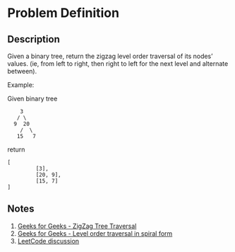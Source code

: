 # Problem Definition

## Description

Given a binary tree, return the zigzag level order traversal of its nodes’ values. (ie, from left to right, then right to left for the next level and alternate between).

Example:

Given binary tree

```text
    3
   / \
  9  20
    /  \
   15   7
```

return

```text
[
         [3],
         [20, 9],
         [15, 7]
]
```

## Notes

1. [Geeks for Geeks - ZigZag Tree Traversal](https://www.geeksforgeeks.org/zigzag-tree-traversal/)
1. [Geeks for Geeks - Level order traversal in spiral form](https://www.geeksforgeeks.org/level-order-traversal-in-spiral-form/)
1. [LeetCode discussion](https://leetcode.com/problems/binary-tree-zigzag-level-order-traversal/discuss/33815/My-accepted-JAVA-solution)